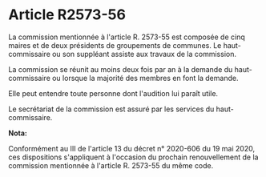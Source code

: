 # Article R2573-56

La commission mentionnée à l'article R. 2573-55 est composée de cinq maires            et de deux présidents de groupements
de communes. Le haut-commissaire ou son suppléant assiste aux travaux de la commission. 

La commission se réunit au moins deux fois par an à la demande du haut-commissaire ou lorsque la majorité des membres en font
la demande. 

Elle peut entendre toute personne dont l'audition lui paraît utile. 

Le secrétariat de la commission est assuré par les services du haut-commissaire.

**Nota:**

Conformément au III de l'article 13 du décret n° 2020-606 du 19 mai 2020, ces dispositions s'appliquent à l'occasion du
prochain renouvellement de la commission mentionnée à l'article R. 2573-55 du même code.

